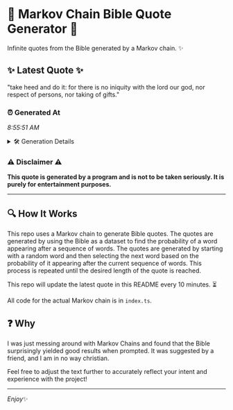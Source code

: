 # 📖 Markov Chain Bible Quote Generator 📖

Infinite quotes from the Bible generated by a Markov chain. ✨

## ✨ Latest Quote ✨
"take heed and do it: for there is no iniquity with the lord our god, nor respect of persons, nor taking of gifts."

### ⏰ Generated At
*8:55:51 AM*

<details>
    <summary>🛠️ Generation Details</summary>
    <p>
        <strong>🌱 Seed:</strong> take<br>
        <strong>🔄 Iterations:</strong> 22<br>
        <strong>📜 Context History:</strong><br>[ take ]: heed<br>[ take, heed ]: and<br>[ take, heed, and ]: do<br>[ take, heed, and, do ]: it:<br>[ take, heed, and, do, it: ]: for<br>[ take, heed, and, do, it:, for ]: there<br>[ heed, and, do, it:, for, there ]: is<br>[ and, do, it:, for, there, is ]: no<br>[ do, it:, for, there, is, no ]: iniquity<br>[ it:, for, there, is, no, iniquity ]: with<br>[ for, there, is, no, iniquity, with ]: the<br>[ there, is, no, iniquity, with, the ]: lord<br>[ is, no, iniquity, with, the, lord ]: our<br>[ no, iniquity, with, the, lord, our ]: god,<br>[ iniquity, with, the, lord, our, god, ]: nor<br>[ with, the, lord, our, god,, nor ]: respect<br>[ the, lord, our, god,, nor, respect ]: of<br>[ lord, our, god,, nor, respect, of ]: persons,<br>[ our, god,, nor, respect, of, persons, ]: nor<br>[ god,, nor, respect, of, persons,, nor ]: taking<br>[ nor, respect, of, persons,, nor, taking ]: of<br>[ respect, of, persons,, nor, taking, of ]: gifts.<br>
    </p>
</details>

### ⚠️ Disclaimer ⚠️
**This quote is generated by a program and is not to be taken seriously. It is purely for entertainment purposes.**

---

## 🔍 How It Works

This repo uses a Markov chain to generate Bible quotes. The quotes are generated by using the Bible as a dataset to find the probability of a word appearing after a sequence of words. The quotes are generated by starting with a random word and then selecting the next word based on the probability of it appearing after the current sequence of words. This process is repeated until the desired length of the quote is reached.

This repo will update the latest quote in this README every 10 minutes. ⏳

All code for the actual Markov chain is in `index.ts`.

## ❓ Why

I was just messing around with Markov Chains and found that the Bible surprisingly yielded good results when prompted. 
It was suggested by a friend, and I am in no way christian.

Feel free to adjust the text further to accurately reflect your intent and experience with the project!

---

*Enjoy*✨
